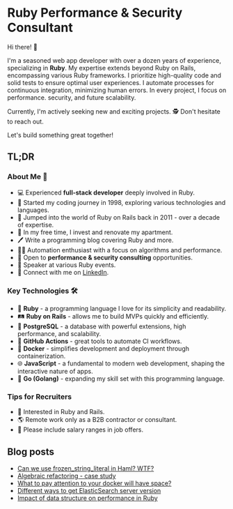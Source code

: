 # Ruby Performance & Security Consultant

Hi there! 👋

I'm a seasoned web app developer with over a dozen years of experience,
specializing in **Ruby**.
My expertise extends beyond Ruby on Rails, encompassing various Ruby frameworks.
I prioritize high-quality code and solid tests to ensure optimal user experiences.
I automate processes for continuous integration, minimizing human errors.
In every project, I focus on performance. security, and future scalability.

Currently, I'm actively seeking new and exciting projects. 🕵
Don't hesitate to reach out.

Let's build something great together!

## TL;DR

### About Me 🙋

- 💻 Experienced **full-stack developer** deeply involved in Ruby.
- 🚀 Started my coding journey in 1998, exploring various technologies and languages.
- 🚂 Jumped into the world of Ruby on Rails back in 2011 - over a decade of expertise.
- 🌱 In my free time, I invest and renovate my apartment.
- 🖊 Write a programming blog covering Ruby and more.
- 👩‍💻 Automation enthusiast with a focus on algorithms and performance.
- 🎯 Open to **performance & security consulting** opportunities.
- 🎤️ Speaker at various Ruby events.
- 💬 Connect with me on [LinkedIn](https://linkedin.com/in/torrocus).

### Key Technologies 🛠️

- 💎 **Ruby** - a programming language I love for its simplicity and readability.
- 🛤️ **Ruby on Rails** - allows me to build MVPs quickly and efficiently.
- 🐘 **PostgreSQL** - a database with powerful extensions, high performance,
  and scalability.
- 🤖 **GitHub Actions** - great tools to automate CI workflows.
- 🐳 **Docker** - simplifies development and deployment through containerization.
- 🌐 **JavaScript** - a fundamental to modern web development,
  shaping the interactive nature of apps.
- 🐹 **Go (Golang)** - expanding my skill set with this programming language.

### Tips for Recruiters

- 💎 Interested in Ruby and Rails.
- 🌎 Remote work only as a B2B contractor or consultant.
- 💸 Please include salary ranges in job offers.

## Blog posts
<!-- BLOG-POST-LIST:START -->
- [Can we use frozen_string_literal in Haml? WTF?](https://torrocus.com/blog/haml-with-frozen-string-literal-wtf/)
- [Algebraic refactoring - case study](https://torrocus.com/blog/algebraic-refactoring-case-study/)
- [What to pay attention to your docker will have space?](https://torrocus.com/blog/how-to-take-care-of-space-for-docker-in-ubuntu/)
- [Different ways to get ElasticSearch server version](https://torrocus.com/blog/how-to-get-elasticsearch-server-version/)
- [Impact of data structure on performance in Ruby](https://torrocus.com/blog/ruby-performance-vs-data-structure/)
<!-- BLOG-POST-LIST:END -->
